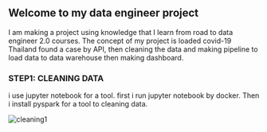 ## Welcome to my data engineer project
I am making a project using knowledge that I learn from road to data engineer 2.0 courses. The concept of my project is loaded covid-19 Thailand found a case by API, then cleaning the data and making pipeline to load data to data warehouse then making dashboard.
### STEP1: CLEANING DATA
i use jupyter notebook for a tool. first i run jupyter notebook by docker. Then i install pyspark for a tool to cleaning data.

![cleaning1](https://scontent.fbkk22-6.fna.fbcdn.net/v/t1.15752-9/259726084_1244725452701302_7472824080973091137_n.png?_nc_cat=102&ccb=1-5&_nc_sid=ae9488&_nc_ohc=Dsq_-2Mh4gsAX-rbwLV&_nc_ht=scontent.fbkk22-6.fna&oh=8b225afae85ca7e6439fc98753210ca8&oe=61C629D6)
